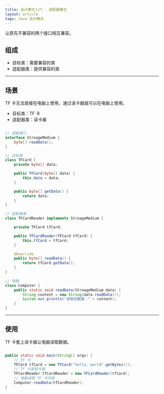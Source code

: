 ```yaml
---
title: 设计模式入门 - 适配器模式
layout: article
tags: Java 设计模式
---
```


让原先不兼容的两个接口相互兼容。



## 组成

- 目标类：需要兼容的类
- 适配器类：提供兼容的类

------

##  场景

TF 卡无法直接在电脑上使用，通过读卡器就可以在电脑上使用。

- 目标类：TF 卡
- 适配器类：读卡器


```java

// 适器接口
interface StroageMedium {
    byte[] readData();
}

// 目标类
class TFCard {
    private byte[] data;

    public TFCard(byte[] data) {
        this.data = data;
    }

    public byte[] getData() {
        return data;
    }
}

// 适配器类
class TFCardReader implements StroageMedium {

    private TFCard tfCard;

    public TFCardReader(TFCard tfCard) {
        this.tfCard = tfCard;
    }

    @Override
    public byte[] readData() {
        return tfCard.getData();
    }
}

// 电脑
class Computer {
    public static void readData(StroageMedium data) {
        String content = new String(data.readData());
        System.out.println("读取的数据：" + content);
    }
}

```


------

## 使用

TF 卡套上读卡器让电脑读取数据。


```java

public static void main(String[] args) {
    // TF 卡
    TFCard tfCard = new TFCard("hello, world".getBytes());
    // TF 卡装读卡器
    TFCardReader tfCardReader = new TFCardReader(tfCard);
    // 电脑读取 TF 卡内容
    Computer.readData(tfCardReader);
}

```

